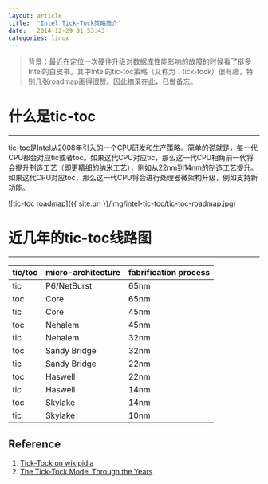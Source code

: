 ```yaml
---
layout: article
title:  "Intel Tick-Tock策略简介"
date:   2014-12-29 01:53:43
categories: linux
---
```


>背景：最近在定位一次硬件升级对数据库性能影响的故障的时候看了挺多Intel的白皮书。其中Intel的tic-toc策略（又称为：tick-tock）很有趣，特别几张roadmap画得很赞。因此摘录在此，已做备忘。


# 什么是tic-toc
---

tic-toc是Intel从2008年引入的一个CPU研发和生产策略。简单的说就是，每一代CPU都会对应tic或者toc。如果这代CPU对应tic，那么这一代CPU相角前一代将会提升制造工艺（即更精细的纳米工艺），例如从22nm到14nm的制造工艺提升。如果这代CPU对应toc，那么这一代CPU将会进行处理器微架构升级，例如支持新功能。

![tic-toc roadmap]({{ site.url }}/img/intel-tic-toc/tic-toc-roadmap.jpg)


# 近几年的tic-toc线路图
---

tic/toc|micro-architecture|fabrification process
----|----|-----
tic|P6/NetBurst|65nm
toc|Core|65nm
tic|Core|45nm
toc|Nehalem|45nm
tic|Nehalem|32nm
toc|Sandy Bridge|32nm
tic|Sandy Bridge|22nm
toc|Haswell|22nm
tic|Haswell|14nm
toc|Skylake|14nm
tic|Skylake|10nm



## Reference

1. [Tick-Tock on wikipidia](http://en.wikipedia.org/wiki/Intel_Tick-Tock)
2. [The Tick-Tock Model Through the Years](http://www.intel.com/content/www/us/en/silicon-innovations/intel-tick-tock-model-general.html)
